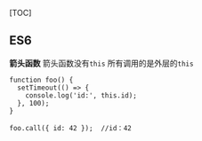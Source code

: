 [TOC]

## ES6

**箭头函数**
箭头函数没有`this` 所有调用的是外层的`this`
```
function foo() {
  setTimeout(() => {
    console.log('id:', this.id);
  }, 100);
}

foo.call({ id: 42 });  //id：42
```
